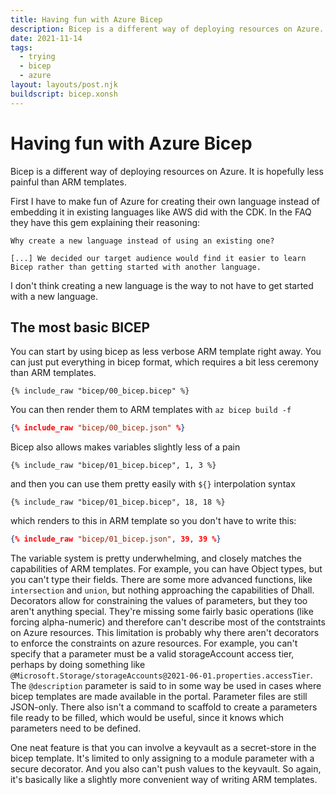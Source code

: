 ```yaml
---
title: Having fun with Azure Bicep
description: Bicep is a different way of deploying resources on Azure. It is hopefully less painful than ARM templates.
date: 2021-11-14
tags:
  - trying
  - bicep
  - azure
layout: layouts/post.njk
buildscript: bicep.xonsh
---
```


# Having fun with Azure Bicep

Bicep is a different way of deploying resources on Azure. It is hopefully less painful than ARM templates.

First I have to make fun of Azure for creating their own language instead of embedding it in existing languages like AWS did with the CDK. In the FAQ they have this gem explaining their reasoning:

    Why create a new language instead of using an existing one?

    [...] We decided our target audience would find it easier to learn Bicep rather than getting started with another language.

I don't think creating a new language is the way to not have to get started with a new language.

## The most basic BICEP

You can start by using bicep as less verbose ARM template right away. You can just put everything in bicep format, which requires a bit less ceremony than ARM templates.

```bicep
{% include_raw "bicep/00_bicep.bicep" %}
```

You can then render them to ARM templates with `az bicep build -f`

```json
{% include_raw "bicep/00_bicep.json" %}
```

Bicep also allows makes variables slightly less of a pain

```bicep
{% include_raw "bicep/01_bicep.bicep", 1, 3 %}
```

and then you can use them pretty easily with `${}` interpolation syntax

```bicep
{% include_raw "bicep/01_bicep.bicep", 18, 18 %}
```

which renders to this in ARM template so you don't have to write this:

```json
{% include_raw "bicep/01_bicep.json", 39, 39 %}
```

The variable system is pretty underwhelming, and closely matches the capabilities of ARM templates. For example, you can have Object types, but you can't type their fields. There are some more advanced functions, like `intersection` and `union`, but nothing approaching the capabilities of Dhall. Decorators allow for constraining the values of parameters, but they too aren't anything special. They're missing some fairly basic operations (like forcing alpha-numeric) and therefore can't describe most of the contstraints on Azure resources. This limitation is probably why there aren't decorators to enforce the constraints on azure resources. For example, you can't specify that a parameter must be a valid storageAccount access tier, perhaps by doing something like `@Microsoft.Storage/storageAccounts@2021-06-01.properties.accessTier`. The `@description` parameter is said to in some way be used in cases where bicep templates are made available in the portal. Parameter files are still JSON-only. There also isn't a command to scaffold to create a parameters file ready to be filled, which would be useful, since it knows which parameters need to be defined.

One neat feature is that you can involve a keyvault as a secret-store in the bicep template. It's limited to only assigning to a module parameter with a secure decorator. And you also can't push values to the keyvault. So again, it's basically like a slightly more convenient way of writing ARM templates.
